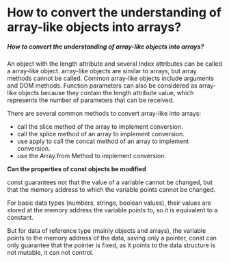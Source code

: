 # **How to convert the understanding of array-like objects into arrays?**

##### **How to convert the understanding of array-like objects into arrays?**

An object with the length attribute and several Index attributes can be called a array-like object. array-like objects are similar to arrays, but array methods cannot be called. Common array-like objects include arguments and DOM methods. Function parameters can also be considered as array-like objects because they contain the length attribute value, which represents the number of parameters that can be received.

There are several common methods to convert array-like into arrays: 

- call the slice method of the array to implement conversion.
- call the splice method of an array to implement conversion.
- use apply to call the concat method of an array to implement conversion.
- use the Array.from Method to implement conversion.

**Can the properties of const objects be modified**

const guarantees not that the value of a variable cannot be changed, but that the memory address to which the variable points cannot be changed.

For basic data types (numbers, strings, boolean values), their values are stored at the memory address the variable points to, so it is equivalent to a constant.

But for data of reference type (mainly objects and arrays), the variable points to the memory address of the data, saving only a pointer, const can only guarantee that the pointer is fixed, as it points to the data structure is not mutable, it can not control.